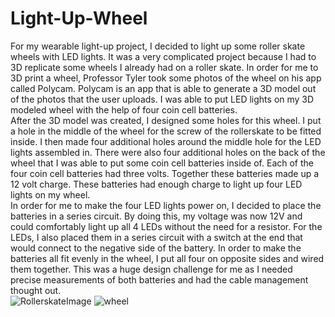 # Light-Up-Wheel
For my wearable light-up project, I decided to light up some roller skate wheels with LED lights. It was a very complicated project because I had to 3D replicate some wheels I already had on a roller skate. In order for me to 3D print a wheel, Professor Tyler took some photos of the wheel on his app called Polycam. Polycam is an app that is able to generate a 3D model out of the photos that the user uploads. I was able to put LED lights on my 3D modeled wheel with the help of four coin cell batteries.<br/>
 After the 3D model was created, I designed some holes for this wheel. I put a hole in the middle of the wheel for the screw of the rollerskate to be fitted inside. I then made four additional holes around the middle hole for the LED lights assembled in. There were also four additional holes on the back of the wheel that I was able to put some coin cell batteries inside of. Each of the four coin cell batteries had three volts. Together these batteries made up a 12 volt charge. These batteries had enough charge to light up four LED lights on my wheel.<br/>
In order for me to make the four LED lights power on, I decided to place the batteries in a series circuit. By doing this, my voltage was now 12V and could comfortably light up all 4 LEDs without the need for a resistor. For the LEDs, I also placed them in a series circuit with a switch at the end that would connect to the negative side of the battery. In order to make the batteries all fit evenly in the wheel, I put all four on opposite sides and wired them together. This was a huge design challenge for me as I needed precise measurements of both batteries and had the cable management thought out. <br/>
![RollerskateImage](https://github.com/avelas68/Light-Up-Wheel/assets/47703183/9da1c1c2-5c44-4ef8-b7dc-39eea536f996)
![wheel](https://github.com/avelas68/Light-Up-Wheel/assets/47703183/ad971ab7-8136-4f1e-81b5-6399ce6e00b5)

